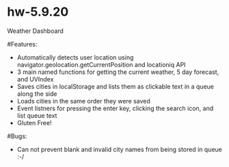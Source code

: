 # hw-5.9.20
Weather Dashboard

#Features:
- Automatically detects user location using navigator.geolocation.getCurrentPosition and locationiq API
- 3 main named functions for getting the current weather, 5 day forecast, and UVIndex
- Saves cities in localStorage and lists them as clickable text in a queue along the side
- Loads cities in the same order they were saved
- Event listners for pressing the enter key, clicking the search icon, and list queue text
- Gluten Free!

#Bugs:
- Can not prevent blank and invalid city names from being stored in queue :-/

